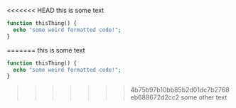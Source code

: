 <<<<<<< HEAD
this is some text

```php
function thisThing() {
  echo "some weird formatted code!";
}
```

=======
this is some text

```php
function thisThing() {
  echo "some weird formatted code!";
}
```

>>>>>>> 4b75b97b10bb85b2d01dc7b2768eb688672d2cc2
some other text